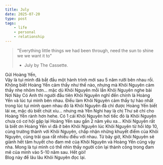 ```yaml
---
title: July
date: 2025-07-20
type: post
tags:
    - life
    - personal
    - relationship
---
```

> "Everything little things we had been through, need the sun to shine we we want it to" 
> - July by The Cassette.


Gửi Hoàng Yến, \
Vậy là tụi mình đã bắt đầu một hành trình mới sau 5 năm rưỡi bên nhau rồi. Không biết Hoàng Yến cảm thấy như thế nào, nhưng mà Khôi Nguyên cảm thấy nhẹ nhõm hơn... mặc dù Khôi Nguyên mỗi lần Khôi Nguyên nghe bài Nơi Này Có Anh thì người đầu tiên Khôi Nguyên nghĩ đến chính là Hoàng Yến và lúc tụi mình bên nhau. Điều làm Khôi Nguyên cảm thấy tự hào nhất trong lúc tụi mình quen nhau đó là Khôi Nguyên đã chỉ được Hoàng Yến biết lái xe, mặc dù biết chút xíu... nhưng mà Yến Nghi hay là chị Thư sẽ chỉ cho Hoàng Yến rành hơn hehe. Có 1 cái Khôi Nguyên hơi tiếc đó là Khôi Nguyên chưa có cơ hội gặp lại Hoàng Yến sau gần 2 năm yêu xa... Khôi Nguyên rất là biết ơn Hoàng Yến vì đã ở bên Khôi Nguyên lúc Khôi Nguyên từ hồi lớp 10, cùng trường thành với Khôi Nguyên, chấp nhận những khuyết điểm của Khôi Nguyên, cùng trãi qua rất nhiều điều với nhau. Từ bây giờ, Khôi Nguyên sẽ giành hết tâm huyết cho đam mê của Khôi Nguyên và Hoàng Yến cũng vậy nha. Mong là tụi mình có thể nhìn thấy người còn lại thành công trong đam mê của mình vào 5-10 năm sau. Hết gòi! \
Blog này để lâu lâu Khôi Nguyên đọc lại.